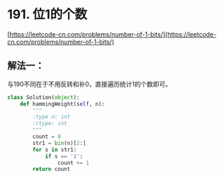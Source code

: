 # 191. 位1的个数

[https://leetcode-cn.com/problems/number-of-1-bits/](https://leetcode-cn.com/problems/number-of-1-bits/)

## 解法一：

与190不同在于不用反转和补0，直接遍历统计1的个数即可。

```python
class Solution(object):
    def hammingWeight(self, n):
        """
        :type n: int
        :rtype: int
        """
        count = 0
        str1 = bin(n)[2:]
        for s in str1:
            if s == '1':
                count += 1
        return count
```

